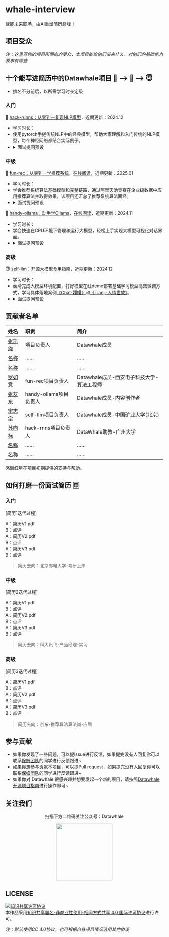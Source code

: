 # whale-interview
赋能未来职场，由AI重塑简历巅峰！

## 项目受众

*注：这里写你的项目所面向的受众，本项目能给他们带来什么，对他们的基础能力要求有哪些*


## 十个能写进**简历**中的Datawhale项目  🙊 --> 🦍  -->  😇  
- 排名不分前后，以所需学习时长定级

### 入门


🙊 [hack-runns：从零到一复现NLP模型](https://github.com/datawhalechina/hack-rnns)，近期更新：2024.12
- 学习时长：   
- 使用pytorch手搓传统NLP中的经典模型，帮助大家理解和入门传统的NLP模型，每个神经网络都结合实际例子。
- <details>
  <summary>面试提问预设</summary>
  <pre><code>
    1.什么是RNN，请介绍一下？
    2.LSTM的具体结构是怎么样的，都有哪些门控结构？（输入门、输出门、遗忘门、……）
    3.……
  </code></pre>
  </details>




### 中级

🦍 [fun-rec：从零到一学推荐系统](https://github.com/datawhalechina/fun-rec/)，[在线阅读](https://datawhalechina.github.io/fun-rec/#/)，近期更新：2025.01
- 学习时长：
- 学会推荐系统算法基础模型和完整链路，通过阿里天池竞赛在企业级数据中应用推荐算法并取得效果，该项目还汇总了推荐系统算法面经。
- <details>
  <summary>面试提问预设</summary>
  <pre><code>
    1.什么是推荐算法，具体都有哪些应用场景？
    2.说说推荐系统的完整链路是什么？（召回、排序、……）
  </code></pre>
  </details>


🦍 [handy-ollama：动手学Ollama](https://github.com/datawhalechina/handy-ollama)，[在线阅读](https://datawhalechina.github.io/handy-ollama/#/)，近期更新：2024.11
- 学习时长：   
- 学会快速在CPU环境下管理和运行大模型，轻松上手实现大模型可视化对话界面。
- <details>
  <summary>面试提问预设</summary>
  <pre><code>
    1.什么是Ollama，他有什么特点，都支持哪些模型？（llama3、qwen2、……）
    2.通过调用API，能够实现哪些基本操作？（聊天对话、流式响应、……）
  </code></pre>
  </details>




### 高级

😇 [self-llm：开源大模型食用指南](https://github.com/datawhalechina/handy-ollama)，近期更新：2024.12
- 学习时长：   
- 丝滑完成大模型环境配置，打好模型在线demo部署基础学习模型高效微调方式，学习具体落地案例[《Chat-嬛嬛》](https://github.com/datawhalechina/self-llm/blob/master/examples/Chat-%E5%AC%9B%E5%AC%9B/readme.md)和[《Tianji-人情世故》](https://github.com/datawhalechina/self-llm/blob/master/examples/Tianji-%E5%A4%A9%E6%9C%BA/readme.md)。
- <details>
  <summary>面试提问预设</summary>
  <pre><code>
    1.什么是大模型，他有什么特点，国内外常用的大模型都有哪些？（llama3、qwen2.5、……）
    2.
  </code></pre>
  </details>


## 贡献者名单

| 姓名 | 职责 | 简介 |
| :----| :---- | :---- |
| [张凯旋](https://github.com/zarjun) | 项目负责人 | Datawhale成员 |     
| [名称](链接) | …… | …… |
| [名称](链接) | …… | …… |
| [罗如意](https://github.com/ruyiluo) | fun-rec项目负责人 | Datawhale成员-西安电子科技大学-算法工程师 |
| [张友东](https://github.com/AXYZdong) | handy-ollama项目负责人 | Datawhale成员-内容创作者 |
| [宋志学](https://github.com/KMnO4-zx) | self-llm项目负责人 | Datawhale成员-中国矿业大学(北京) |
| [苏向标](https://github.com/gzhuuser) | hack-rnns项目负责人 | DataWhale助教-广州大学 |
| [名称](链接) | …… | …… |
| [名称](链接) | …… | …… |



感谢红星在项目初期提供的支持与帮助。

## 如何打磨一份面试简历  🈸

### 入门

[简历1迭代过程]

A：简历V1.pdf  
B：点评  
A：简历V2.pdf  
B：点评  
A：简历V3.pdf  
B：点评  
>简历去向：北京邮电大学-考研上岸


### 中级

[简历2迭代过程]

A：简历V1.pdf  
B：点评  
A：简历V2.pdf  
B：点评  
A：简历V3.pdf  
B：点评  
>简历去向：科大讯飞-产品经理-实习


### 高级

[简历3迭代过程]

A：简历V1.pdf  
B：点评  
A：简历V2.pdf  
B：点评  
A：简历V3.pdf  
B：点评  
>简历去向：京东-推荐算法算法岗-应届



## 参与贡献

- 如果你发现了一些问题，可以提Issue进行反馈，如果提完没有人回复你可以联系[保姆团队](https://github.com/datawhalechina/DOPMC/blob/main/OP.md)的同学进行反馈跟进~
- 如果你想参与贡献本项目，可以提Pull request，如果提完没有人回复你可以联系[保姆团队](https://github.com/datawhalechina/DOPMC/blob/main/OP.md)的同学进行反馈跟进~
- 如果你对 Datawhale 很感兴趣并想要发起一个新的项目，请按照[Datawhale开源项目指南](https://github.com/datawhalechina/DOPMC/blob/main/GUIDE.md)进行操作即可~

## 关注我们

<div align=center>
<p>扫描下方二维码关注公众号：Datawhale</p>
<img src="https://raw.githubusercontent.com/datawhalechina/pumpkin-book/master/res/qrcode.jpeg" width = "180" height = "180">
</div>

## LICENSE

<a rel="license" href="http://creativecommons.org/licenses/by-nc-sa/4.0/"><img alt="知识共享许可协议" style="border-width:0" src="https://img.shields.io/badge/license-CC%20BY--NC--SA%204.0-lightgrey" /></a><br />本作品采用<a rel="license" href="http://creativecommons.org/licenses/by-nc-sa/4.0/">知识共享署名-非商业性使用-相同方式共享 4.0 国际许可协议</a>进行许可。

*注：默认使用CC 4.0协议，也可根据自身项目情况选用其他协议*
